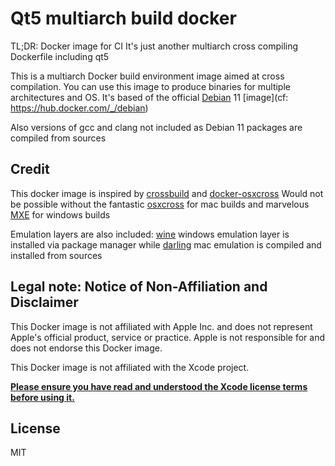 #  Qt5 multiarch build docker
TL;DR: Docker image for CI
It's just another multiarch cross compiling Dockerfile including qt5

This is a multiarch Docker build environment image aimed at cross compilation.
You can use this image to produce binaries for multiple architectures and OS.
It's based of the official [Debian](https://www.debian.org/) 11 [image](cf: https://hub.docker.com/_/debian)

Also versions of gcc and clang not included as Debian 11 packages are compiled from sources

## Credit

This docker image is inspired by [crossbuild](https://github.com/multiarch/crossbuild) and [docker-osxcross](https://github.com/crazy-max/docker-osxcross)
Would not be possible without the fantastic [osxcross](https://github.com/tpoechtrager/osxcross) for mac builds
and marvelous [MXE](https://github.com/mxe/mxe) for windows builds

Emulation layers are also included:
[wine](https://gitlab.winehq.org/wine/wine) windows emulation layer is installed via package manager
while [darling](https://github.com/darlinghq/darling) mac emulation is compiled and installed from sources


## Legal note: Notice of Non-Affiliation and Disclaimer

This Docker image is not affiliated with Apple Inc. and does not represent
Apple's official product, service or practice. Apple is not responsible for and
does not endorse this Docker image.

This Docker image is not affiliated with the Xcode project.

**[Please ensure you have read and understood the Xcode license
terms before using it.](https://www.apple.com/legal/sla/docs/xcode.pdf)**

## License

MIT
